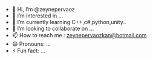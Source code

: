 - 👋 Hi, I’m @zeynepervaoz
- 👀 I’m interested in ...
- 🌱 I’m currently learning C++,c#,python,unity..
- 💞️ I’m looking to collaborate on ...
- 📫 How to reach me : zeynepervaozkan@hotmail.com
- 😄 Pronouns: ...
- ⚡ Fun fact: ...


